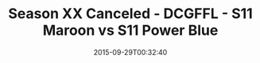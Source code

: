 ---
title: Season XX Canceled - DCGFFL - S11 Maroon vs S11 Power Blue
teams-score:
- team: _teams/s11-maroon.md
  score: 19
- team: _teams/s11-power-blue.md
  score: 13
mvp: William Lipovsky (Maroon), Stephen Tackney (Power Blue)
game-ball: ''
sportsperson: ''
season: 11
week: 3
date: '2015-09-29T00:32:40'
pageid: season-xi-week-3-936-vs-940
---